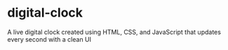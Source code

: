 # digital-clock
A live digital clock created using HTML, CSS, and JavaScript that updates every second with a clean UI
